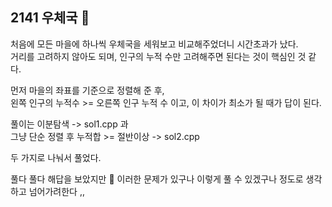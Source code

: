 ## 2141 우체국 🏣

처음에 모든 마을에 하나씩 우체국을 세워보고 비교해주었더니 시간초과가 났다.   
거리를 고려하지 않아도 되며, 인구의 누적 수만 고려해주면 된다는 것이 핵심인 것 같다.   

먼저 마을의 좌표를 기준으로 정렬해 준 후,   
왼쪽 인구의 누적수 >= 오른쪽 인구 누적 수 이고, 이 차이가 최소가 될 때가 답이 된다.   

풀이는 이분탐색 -> sol1.cpp 과    
그냥 단순 정렬 후 누적합 >= 절반이상 -> sol2.cpp   

두 가지로 나눠서 풀었다.   

풀다 풀다 해답을 보았지만 🥲 이러한 문제가 있구나 이렇게 풀 수 있겠구나 정도로 생각하고 넘어가려한다 ,,